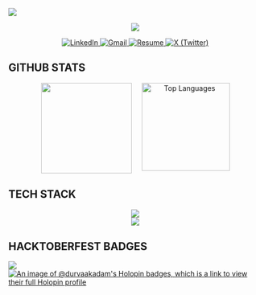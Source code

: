 <img src="https://github.com/Anmol-Baranwal/Cool-GIFs-For-GitHub/assets/74038190/d48893bd-0757-481c-8d7e-ba3e163feae7" /><p align="center">
<img src="https://readme-typing-svg.herokuapp.com?font=Fira+Code&size=45&pause=600&color=FFB4A2&width=700&height=120&center=true&lines=%F0%9F%8E%AF+Hi%2C+I'm+Durva+Kadam." />
</p>


<p align="center">
  <a href="https://www.linkedin.com/in/durva-kadam-02a22a25a/" target="_blank">
    <img src="https://img.shields.io/badge/LinkedIn-0077B5?style=for-the-badge&logo=linkedin&logoColor=white" alt="LinkedIn"/>
  </a>
  <a href="mailto:durvakadam204@gmail.com" target="_blank">
    <img src="https://img.shields.io/badge/Gmail-D14836?style=for-the-badge&logo=gmail&logoColor=white" alt="Gmail"/>
  </a>
  <a href="https://drive.google.com/file/d/1InqUW_z0zQVcFy15ORfVTn93hSoqKgWx/view" target="_blank">
    <img src="https://img.shields.io/badge/Resume-8A2BE2?style=for-the-badge&logo=readme&logoColor=white" alt="Resume"/>
  </a>
  <a href="https://x.com/durvaakadam" target="_blank">
    <img src="https://img.shields.io/badge/X-000000?style=for-the-badge&logo=x&logoColor=white" alt="X (Twitter)"/>
  </a>
</p>

<h2 align="left"> GITHUB STATS</h2>

<p align="center" style="display: flex; justify-content: center; gap: 20px; flex-wrap: wrap;">
  <!-- Main GitHub stats (dark theme) -->
    <img src="https://github-readme-stats.vercel.app/api?username=durvaakadam&show_icons=true&theme=radical&hide_border=true&rank_icon=github&count_private=true" height="180" />
<!-- Top languages (dark theme) excluding Jupyter repo -->
<img height="175em" 
     src="https://github-readme-stats.vercel.app/api/top-langs/?username=durvaakadam&layout=compact&langs_count=6&theme=radical&hide_border=true&count_private=true&include_all_commits=true&exclude_repo=Handwritten-Equation-Solver" 
     alt="Top Languages"/>



<h2 align="left"> TECH STACK</h2>
<p align="center">
    <img src="https://skillicons.dev/icons?i=react,nodejs,python,js,ts,nextjs,mongodb,mysql,java,tailwind,git,github,firebase" /><br>
    <img src="https://skillicons.dev/icons?i=vscode,postman,express,flask,prisma,postgres,redis,kafka" />
</p>

<h2 align="left">HACKTOBERFEST BADGES</h2>

[![](https://visitcount.itsvg.in/api?id=durvaakadam\&icon=0\&color=0)](https://visitcount.itsvg.in)
[![An image of @durvaakadam's Holopin badges, which is a link to view their full Holopin profile](https://holopin.me/durvaakadam)](https://holopin.io/@durvaakadam)

<!-- Proudly created with GPRM ( https://gprm.itsvg.in ) -->

<!-- Notes: -->

<!-- - The contribution graph above uses the "react-dark" theme from activity-graph.herokuapp.com. -->

<!-- - GitHub Readme Stats images are set to theme=dark for a consistent dark appearance. -->

<!-- - If you want a different dark style (e.g., "radical" or "nord"), replace theme=dark with your preferred theme in the image URLs. -->
